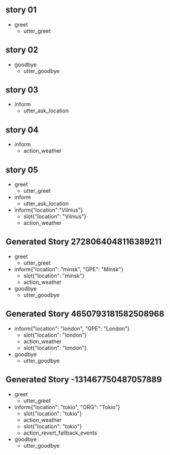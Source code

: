 ## story 01
* greet
    - utter_greet
    
## story 02
* goodbye
    - utter_goodbye
    
## story 03
* inform
    - utter_ask_location
    
## story 04
* inform
    - action_weather
    
## story 05
* greet
    - utter_greet
* inform
    - utter_ask_location
* inform{"location":"Vilnius"}
    - slot{"location": "Vilnius"}
    - action_weather
## Generated Story 2728064048116389211
* greet
    - utter_greet
* inform{"location": "minsk", "GPE": "Minsk"}
    - slot{"location": "minsk"}
    - action_weather
* goodbye
    - utter_goodbye

## Generated Story 4650793181582508968
* inform{"location": "london", "GPE": "London"}
    - slot{"location": "london"}
    - action_weather
    - slot{"location": "london"}
* goodbye
    - utter_goodbye

## Generated Story -131467750487057889
* greet
    - utter_greet
* inform{"location": "tokio", "ORG": "Tokio"}
    - slot{"location": "tokio"}
    - action_weather
    - slot{"location": "tokio"}
    - action_revert_fallback_events
* goodbye
    - utter_goodbye

